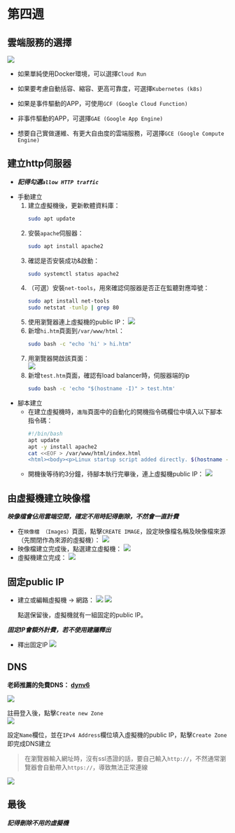 # 第四週

## 雲端服務的選擇
![](src/linux-2024100101.jpg)

* 如果單純使用Docker環境，可以選擇`Cloud Run`

* 如果要考慮自動括容、縮容、更高可靠度，可選擇`Kubernetes (k8s)`

* 如果是事件驅動的APP，可使用`GCF (Google Cloud Function)`

* 非事件驅動的APP，可選擇`GAE (Google App Engine)`

* 想要自己實做運維、有更大自由度的雲端服務，可選擇`GCE (Google Compute Engine)`

## 建立http伺服器
- ***記得勾選`allow HTTP traffic`***

* 手動建立
    1. 建立虛擬機後，更新軟體資料庫：
        ```bash
        sudo apt update
        ```
    2. 安裝`apache`伺服器：
        ```bash
        sudo apt install apache2
        ```
    3. 確認是否安裝成功&啟動：
        ```bash
        sudo systemctl status apache2
        ```
    4. （可選）安裝`net-tools`，用來確認伺服器是否正在監聽對應埠號：
        ```bash
        sudo apt install net-tools
        sudo netstat -tunlp | grep 80
        ```
    5. 使用瀏覽器連上虛擬機的public IP：
        ![](src/linux-2024100102.png)
    6. 新增`hi.htm`頁面到`/var/www/html`：
        ```bash
        sudo bash -c "echo 'hi' > hi.htm"
        ```
    7. 用瀏覽器開啟該頁面：<br>
        ![](src/linux-2024100103.png)
    8. 新增`test.htm`頁面，確認有load balancer時，伺服器端的ip
        ```bash
        sudo bash -c 'echo "$(hostname -I)" > test.htm'
        ```
* 腳本建立
    - 在建立虛擬機時，`進階`頁面中的自動化的開機指令碼欄位中填入以下腳本指令碼：
        ```bash
        #!/bin/bash
        apt update
        apt -y install apache2
        cat <<EOF > /var/www/html/index.html
        <html><body><p>Linux startup script added directly. $(hostname -I)</p></body></html>
        ```
    - 開機後等待約3分鐘，待腳本執行完畢後，連上虛擬機public IP：
        ![](src/linux-2024100104.png)

## 由虛擬機建立映像檔
***映像檔會佔用雲端空間，確定不用時記得刪除，不然會一直計費***
* 在`映像檔 （Images）`頁面，點擊`CREATE IMAGE`，設定映像檔名稱及映像檔來源（先關閉作為來源的虛擬機）：
    ![](src/linux-2024100105.png)
* 映像檔建立完成後，點選建立虛擬機：
    ![](src/linux-2024100106.png)
* 虛擬機建立完成：
    ![](src/linux-2024100112.png)

## 固定public IP
* 建立或編輯虛擬機 -> 網路：
    ![](src/linux-2024100107.png)
    ![](src/linux-2024100108.png)

    點選保留後，虛擬機就有一組固定的public IP。

***固定IP會額外計費，若不使用建議釋出***
* 釋出固定IP
    ![](src/linux-2024100109.png)

## DNS
**老師推薦的免費DNS： [dynv6](https://dynv6.com)**

![](src/linux-2024100110.png)

註冊登入後，點擊`Create new Zone`<br>
![](src/linux-2024100111.png)

設定`Name`欄位，並在`IPv4 Address`欄位填入虛擬機的public IP，點擊`Create Zone`即完成DNS建立<br>
> 在瀏覽器輸入網址時，沒有ssl憑證的話，要自己輸入`http://`，不然通常瀏覽器會自動帶入`https://`，導致無法正常連線

![](src/linux-2024100113.png)

## 最後
***記得刪除不用的虛擬機***
